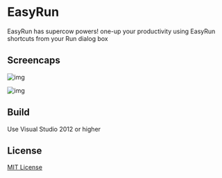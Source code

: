 
# EasyRun

EasyRun has supercow powers! one-up your productivity using EasyRun shortcuts from your Run dialog box

## Screencaps

![img](https://i.imgur.com/f3yqTBi.png)

![img](https://i.imgur.com/a9eQa43.png)

## Build

Use Visual Studio 2012 or higher

## License

[MIT License](https://github.com/cyfrost/EasyRun/blob/master/LICENSE)
